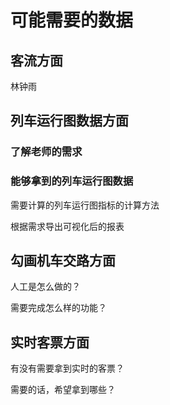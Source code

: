 # 可能需要的数据

 ## 客流方面

林钟雨

## 列车运行图数据方面

### 了解老师的需求

### 能够拿到的列车运行图数据

需要计算的列车运行图指标的计算方法

根据需求导出可视化后的报表

## 勾画机车交路方面

人工是怎么做的？

需要完成怎么样的功能？



## 实时客票方面

有没有需要拿到实时的客票？

需要的话，希望拿到哪些？





